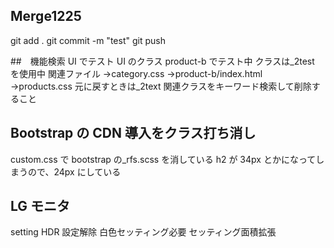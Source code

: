 ## Merge1225

git add .
git commit -m "test"
git push

##　機能検索 UI でテスト UI のクラス
product-b でテスト中
クラスは\_2test を使用中
関連ファイル
→category.css
→product-b/index.html
→products.css
元に戻すときは\_2text 関連クラスをキーワード検索して削除すること

## Bootstrap の CDN 導入をクラス打ち消し

custom.css で bootstrap の\_rfs.scss を消している
h2 が 34px とかになってしまうので、24px にしている

## LG モニタ

setting HDR 設定解除
白色セッティング必要
セッティング面積拡張
